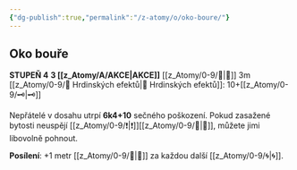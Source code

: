 ```yaml
---
{"dg-publish":true,"permalink":"/z-atomy/o/oko-boure/"}
---
```


## Oko bouře  
**STUPEŇ 4**
**3 [[z_Atomy/A/AKCE\|AKCE]]**
[[z_Atomy/0-9/🫱\|🫱]] 3m
[[z_Atomy/0-9/📶 Hrdinských efektů\|📶 Hrdinských efektů]]: 10+[[z_Atomy/0-9/🗝\|🗝]]

Nepřátelé v dosahu utrpí **6k4+10** sečného poškození. 
Pokud zasažené bytosti neuspějí [[z_Atomy/0-9/❗\|❗]][[z_Atomy/0-9/💪\|💪]], můžete jimi libovolně pohnout.

**Posílení**: +1 metr [[z_Atomy/0-9/🫱\|🫱]] za každou další [[z_Atomy/0-9/🌀\|🌀]].